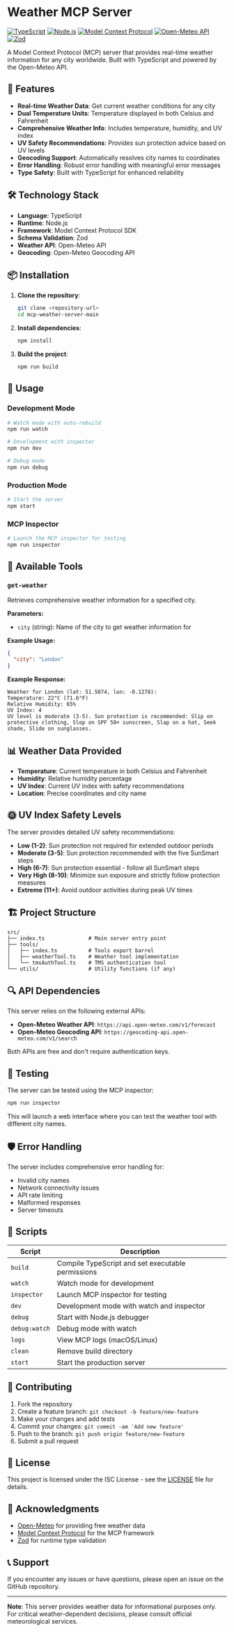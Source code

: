 # Weather MCP Server

[![TypeScript](https://img.shields.io/badge/TypeScript-007ACC?style=for-the-badge&logo=typescript&logoColor=white)](https://www.typescriptlang.org/)
[![Node.js](https://img.shields.io/badge/Node.js-43853D?style=for-the-badge&logo=node.js&logoColor=white)](https://nodejs.org/)
[![Model Context Protocol](https://img.shields.io/badge/MCP-Model%20Context%20Protocol-blue?style=for-the-badge)](https://modelcontextprotocol.io/)
[![Open-Meteo API](https://img.shields.io/badge/Open--Meteo-Weather%20API-orange?style=for-the-badge)](https://open-meteo.com/)
[![Zod](https://img.shields.io/badge/Zod-Schema%20Validation-3E67B1?style=for-the-badge&logo=zod&logoColor=white)](https://zod.dev/)

A Model Context Protocol (MCP) server that provides real-time weather information for any city worldwide. Built with TypeScript and powered by the Open-Meteo API.

## 🌟 Features

- **Real-time Weather Data**: Get current weather conditions for any city
- **Dual Temperature Units**: Temperature displayed in both Celsius and Fahrenheit
- **Comprehensive Weather Info**: Includes temperature, humidity, and UV index
- **UV Safety Recommendations**: Provides sun protection advice based on UV levels
- **Geocoding Support**: Automatically resolves city names to coordinates
- **Error Handling**: Robust error handling with meaningful error messages
- **Type Safety**: Built with TypeScript for enhanced reliability

## 🛠️ Technology Stack

- **Language**: TypeScript
- **Runtime**: Node.js
- **Framework**: Model Context Protocol SDK
- **Schema Validation**: Zod
- **Weather API**: Open-Meteo API
- **Geocoding**: Open-Meteo Geocoding API

## 📦 Installation

1. **Clone the repository**:
   ```bash
   git clone <repository-url>
   cd mcp-weather-server-main
   ```

2. **Install dependencies**:
   ```bash
   npm install
   ```

3. **Build the project**:
   ```bash
   npm run build
   ```

## 🚀 Usage

### Development Mode
```bash
# Watch mode with auto-rebuild
npm run watch

# Development with inspector
npm run dev

# Debug mode
npm run debug
```

### Production Mode
```bash
# Start the server
npm start
```

### MCP Inspector
```bash
# Launch the MCP inspector for testing
npm run inspector
```

## 🔧 Available Tools

### `get-weather`

Retrieves comprehensive weather information for a specified city.

**Parameters:**
- `city` (string): Name of the city to get weather information for

**Example Usage:**
```json
{
  "city": "London"
}
```

**Example Response:**
```
Weather for London (lat: 51.5074, lon: -0.1278):
Temperature: 22°C (71.6°F)
Relative Humidity: 65%
UV Index: 4
UV level is moderate (3-5). Sun protection is recommended: Slip on protective clothing, Slop on SPF 50+ sunscreen, Slap on a hat, Seek shade, Slide on sunglasses.
```

## 📊 Weather Data Provided

- **Temperature**: Current temperature in both Celsius and Fahrenheit
- **Humidity**: Relative humidity percentage
- **UV Index**: Current UV index with safety recommendations
- **Location**: Precise coordinates and city name

## 🌞 UV Index Safety Levels

The server provides detailed UV safety recommendations:

- **Low (1-2)**: Sun protection not required for extended outdoor periods
- **Moderate (3-5)**: Sun protection recommended with the five SunSmart steps
- **High (6-7)**: Sun protection essential - follow all SunSmart steps
- **Very High (8-10)**: Minimize sun exposure and strictly follow protection measures
- **Extreme (11+)**: Avoid outdoor activities during peak UV times

## 🏗️ Project Structure

```
src/
├── index.ts              # Main server entry point
├── tools/
│   ├── index.ts          # Tools export barrel
│   ├── weatherTool.ts    # Weather tool implementation
│   └── tmsAuthTool.ts    # TMS authentication tool
└── utils/                # Utility functions (if any)
```

## 🔍 API Dependencies

This server relies on the following external APIs:

- **Open-Meteo Weather API**: `https://api.open-meteo.com/v1/forecast`
- **Open-Meteo Geocoding API**: `https://geocoding-api.open-meteo.com/v1/search`

Both APIs are free and don't require authentication keys.

## 🧪 Testing

The server can be tested using the MCP inspector:

```bash
npm run inspector
```

This will launch a web interface where you can test the weather tool with different city names.

## 🛡️ Error Handling

The server includes comprehensive error handling for:

- Invalid city names
- Network connectivity issues
- API rate limiting
- Malformed responses
- Server timeouts

## 📝 Scripts

| Script | Description |
|--------|-------------|
| `build` | Compile TypeScript and set executable permissions |
| `watch` | Watch mode for development |
| `inspector` | Launch MCP inspector for testing |
| `dev` | Development mode with watch and inspector |
| `debug` | Start with Node.js debugger |
| `debug:watch` | Debug mode with watch |
| `logs` | View MCP logs (macOS/Linux) |
| `clean` | Remove build directory |
| `start` | Start the production server |

## 🤝 Contributing

1. Fork the repository
2. Create a feature branch: `git checkout -b feature/new-feature`
3. Make your changes and add tests
4. Commit your changes: `git commit -am 'Add new feature'`
5. Push to the branch: `git push origin feature/new-feature`
6. Submit a pull request

## 📄 License

This project is licensed under the ISC License - see the [LICENSE](LICENSE) file for details.

## 🙏 Acknowledgments

- [Open-Meteo](https://open-meteo.com/) for providing free weather data
- [Model Context Protocol](https://modelcontextprotocol.io/) for the MCP framework
- [Zod](https://zod.dev/) for runtime type validation

## 📞 Support

If you encounter any issues or have questions, please open an issue on the GitHub repository.

---

**Note**: This server provides weather data for informational purposes only. For critical weather-dependent decisions, please consult official meteorological services.

